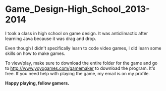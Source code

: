 # Game_Design-High_School_2013-2014

I took a class in high school on game design. It was anticlimactic after learning Java because it was drag and drop. 

Even though I didn't specifically learn to code video games, I did learn some skills on how to make games.

To view/play, make sure to download the entire folder for the game and go to http://www.yoyogames.com/gamemaker to download the program. It's free. If you need help with playing the game, my email is on my profile.

**Happy playing, fellow gamers.**
